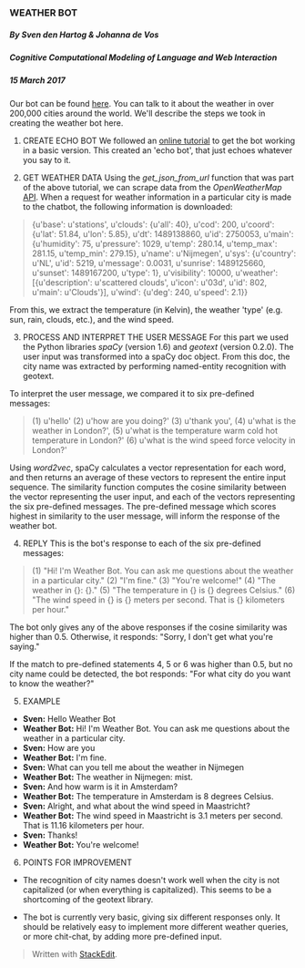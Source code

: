 
### WEATHER BOT
##### By Sven den Hartog & Johanna de Vos
##### Cognitive Computational Modeling of Language and Web Interaction
##### 15 March 2017

Our bot can be found [here](https://web.telegram.org/#/im?p=@to_do4325q5_bot). You can talk to it about the weather in over 200,000 cities around the world. We'll describe the steps we took in creating the weather bot here.

1. CREATE ECHO BOT
We followed an [online tutorial](https://www.codementor.io/garethdwyer/building-a-telegram-bot-using-python-part-1-goi5fncay) to get the bot working in a basic version. This created an 'echo bot', that just echoes whatever you say to it.

2. GET WEATHER DATA
Using the _get_json_from_url_ function that was part of the above tutorial, we can scrape data from the _OpenWeatherMap_ [API](https://openweathermap.org/api). When a request for weather information in a particular city is made to the chatbot, the following information is downloaded:

 > {u'base': u'stations',
 u'clouds': {u'all': 40},
 u'cod': 200,
 u'coord': {u'lat': 51.84, u'lon': 5.85},
 u'dt': 1489138860,
 u'id': 2750053,
 u'main': {u'humidity': 75,
  u'pressure': 1029,
  u'temp': 280.14,
  u'temp_max': 281.15,
  u'temp_min': 279.15},
 u'name': u'Nijmegen',
 u'sys': {u'country': u'NL',
  u'id': 5219,
  u'message': 0.0031,
  u'sunrise': 1489125660,
  u'sunset': 1489167200,
  u'type': 1},
 u'visibility': 10000,
 u'weather': [{u'description': u'scattered clouds',
   u'icon': u'03d',
   u'id': 802,
   u'main': u'Clouds'}],
 u'wind': {u'deg': 240, u'speed': 2.1}}

 From this, we extract the temperature (in Kelvin), the weather 'type' (e.g. sun, rain, clouds, etc.), and the wind speed.

3. PROCESS AND INTERPRET THE USER MESSAGE
For this part we used the Python libraries _spaCy_ (version 1.6) and _geotext_ (version 0.2.0). The user input was transformed into a spaCy doc object. From this doc, the city name was extracted by performing named-entity recognition with geotext.

 To interpret the user message, we compared it to six pre-defined messages:
>(1) u'hello'
>(2) u'how are you doing?'
>(3) u'thank you',
>(4) u'what is the weather in London?',
>(5) u'what is the temperature warm cold hot temperature in London?'
>(6) u'what is the wind speed force velocity in London?'

 Using _word2vec_, spaCy calculates a vector representation for each word, and then returns an average of these vectors to represent the entire input sequence. The similarity function computes the cosine similarity between the vector representing the user input, and each of the vectors representing the six pre-defined messages. The pre-defined message which scores highest in similarity to the user message, will inform the response of the weather bot.

4. REPLY
This is the bot's response to each of the six pre-defined messages:
> (1) "Hi! I'm Weather Bot. You can ask me questions about the weather in a particular city."
(2) "I'm fine."
(3) "You're welcome!"
(4) "The weather in {}: {}."
(5) "The temperature in {} is {} degrees Celsius."
(6) "The wind speed in {} is {} meters per second. That is {} kilometers per hour."

 The bot only gives any of the above responses if the cosine similarity was higher than 0.5. Otherwise, it responds: "Sorry, I don't get what you're saying."

 If the match to pre-defined statements 4, 5 or 6 was higher than 0.5, but no city name could be detected, the bot responds: "For what city do you want to know the weather?"

5. EXAMPLE
* **Sven:**
Hello Weather Bot
* **Weather Bot:**
Hi! I'm Weather Bot. You can ask me questions about the weather in a particular city.
* **Sven:**
How are you
* **Weather Bot:**
I'm fine.
* **Sven:**
What can you tell me about the weather in Nijmegen
* **Weather Bot:**
The weather in Nijmegen: mist.
* **Sven:**
And how warm is it in Amsterdam?
* **Weather Bot:**
The temperature in Amsterdam is 8 degrees Celsius.
* **Sven:**
Alright, and what about the wind speed in Maastricht?
* **Weather Bot:**
The wind speed in Maastricht is 3.1 meters per second. That is 11.16 kilometers per hour.
* **Sven:**
Thanks!
* **Weather Bot:**
You're welcome!

6. POINTS FOR IMPROVEMENT
* The recognition of city names doesn't work well when the city is not capitalized (or when everything is capitalized). This seems to be a shortcoming of the geotext library.

* The bot is currently very basic, giving six different responses only. It should be relatively easy to implement more different weather queries, or more chit-chat, by adding more pre-defined input.


> Written with [StackEdit](https://stackedit.io/).
